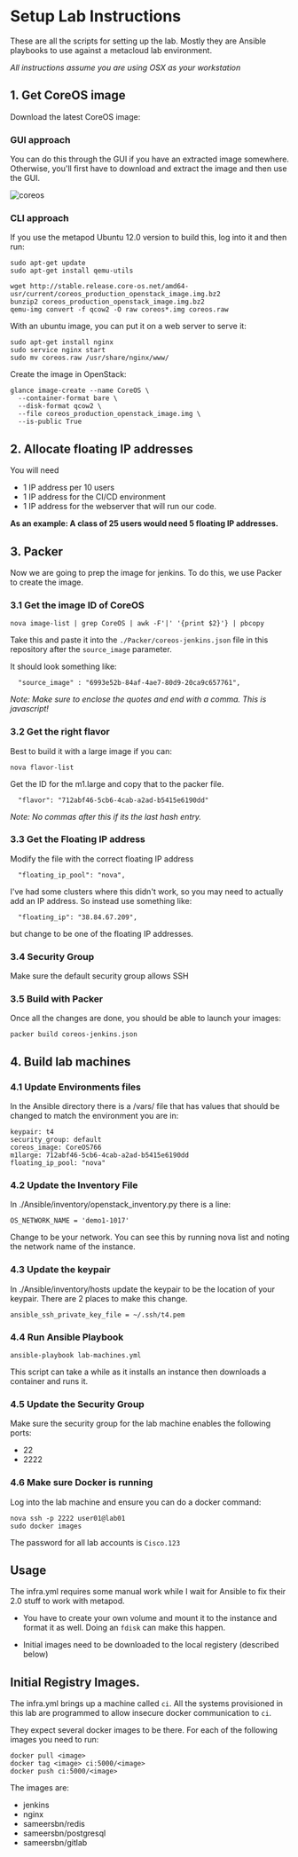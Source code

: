 # Setup Lab Instructions

These are all the scripts for setting up the lab.  Mostly they
are Ansible playbooks to use against a metacloud lab environment. 

_All instructions assume you are using OSX as your workstation_

## 1. Get CoreOS image

Download the latest CoreOS image: 

### GUI approach
You can do this through the GUI if you have an extracted image somewhere.  Otherwise, you'll first have to download and extract the image and then use the GUI. 

![coreos](./images/glance.png)

### CLI approach

If you use the metapod Ubuntu 12.0 version to build this, log into it and then run: 
```
sudo apt-get update
sudo apt-get install qemu-utils
```

```
wget http://stable.release.core-os.net/amd64-usr/current/coreos_production_openstack_image.img.bz2
bunzip2 coreos_production_openstack_image.img.bz2
qemu-img convert -f qcow2 -O raw coreos*.img coreos.raw
```

With an ubuntu image, you can put it on a web server to serve it: 
```
sudo apt-get install nginx
sudo service nginx start
sudo mv coreos.raw /usr/share/nginx/www/
```

Create the image in OpenStack: 
```
glance image-create --name CoreOS \
  --container-format bare \
  --disk-format qcow2 \
  --file coreos_production_openstack_image.img \
  --is-public True
```

## 2. Allocate floating IP addresses

You will need 
* 1 IP address per 10 users
* 1 IP address for the CI/CD environment
* 1 IP address for the webserver that will run our code. 

__As an example: A class of 25 users would need 5 floating IP addresses.__


## 3. Packer

Now we are going to prep the image for jenkins.  To do this, we use Packer to create the image.  

### 3.1 Get the image ID of CoreOS

```
nova image-list | grep CoreOS | awk -F'|' '{print $2}'} | pbcopy
```
Take this and paste it into the ```./Packer/coreos-jenkins.json``` file in this repository after the ```source_image``` parameter. 

It should look something like:
```
  "source_image" : "6993e52b-84af-4ae7-80d9-20ca9c657761", 
```
_Note: Make sure to enclose the quotes and end with a comma.  This is javascript!_

### 3.2 Get the right flavor

Best to build it with a large image if you can: 
```
nova flavor-list
```
Get the ID for the m1.large and copy that to the packer file. 
```
  "flavor": "712abf46-5cb6-4cab-a2ad-b5415e6190dd"
```
_Note: No commas after this if its the last hash entry._ 

### 3.3 Get the Floating IP address

Modify the file with the correct floating IP address
```
  "floating_ip_pool": "nova",
```
I've had some clusters where this didn't work, so you may need to actually add an IP address.  So instead use something like: 
```
  "floating_ip": "38.84.67.209",
```
but change to be one of the floating IP addresses. 

### 3.4 Security Group

Make sure the default security group allows SSH

### 3.5 Build with Packer

Once all the changes are done, you should be able to launch your images: 
```
packer build coreos-jenkins.json
```

## 4.  Build lab machines

### 4.1 Update Environments files

In the Ansible directory there is a /vars/ file that has values that should be changed to 
match the environment you are in: 

```
keypair: t4
security_group: default
coreos_image: CoreOS766
m1large: 712abf46-5cb6-4cab-a2ad-b5415e6190dd
floating_ip_pool: "nova"
```

### 4.2 Update the Inventory File

In ./Ansible/inventory/openstack_inventory.py there is a line: 
```
OS_NETWORK_NAME = 'demo1-1017'
```
Change to be your network.  You can see this by running nova list and noting the network name of the instance. 

### 4.3 Update the keypair

In ./Ansible/inventory/hosts update the keypair to be the location of your keypair.  There are 2 places
to make this change. 

```
ansible_ssh_private_key_file = ~/.ssh/t4.pem
```

### 4.4 Run Ansible Playbook

```
ansible-playbook lab-machines.yml
```
This script can take a while as it installs an instance then downloads a container and runs it. 

### 4.5 Update the Security Group

Make sure the security group for the lab machine enables the following ports: 
* 22
* 2222

### 4.6 Make sure Docker is running

Log into the lab machine and ensure you can do a docker command: 
```
nova ssh -p 2222 user01@lab01
sudo docker images
```
The password for all lab accounts is ```Cisco.123```

## Usage

The infra.yml requires some manual work while I wait for Ansible to 
fix their 2.0 stuff to work with metapod.  

* You have to create your own volume and mount it to the instance and
format it as well.  Doing an ```fdisk``` can make this happen.  

* Initial images need to be downloaded to the local registery (described below)

## Initial Registry Images. 

The infra.yml brings up a machine called ```ci```.  All the systems provisioned
in this lab are programmed to allow insecure docker communication to ```ci```. 

They expect several docker images to be there.  For each of the following
images you need to run: 

```
docker pull <image>
docker tag <image> ci:5000/<image>
docker push ci:5000/<image>
```

The images are: 

* jenkins
* nginx
* sameersbn/redis
* sameersbn/postgresql
* sameersbn/gitlab
